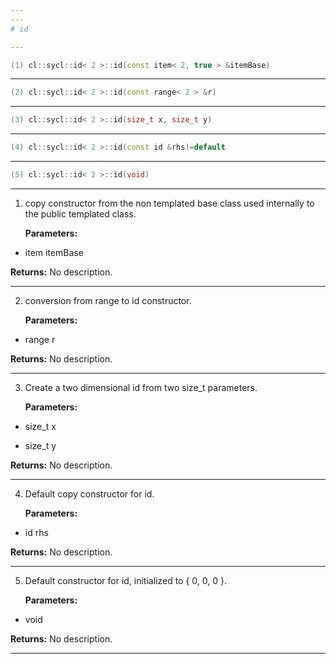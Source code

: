 ```yaml
---
---
# id

---
```


```cpp
(1) cl::sycl::id< 2 >::id(const item< 2, true > &itemBase)
```

---

```cpp
(2) cl::sycl::id< 2 >::id(const range< 2 > &r)
```

---

```cpp
(3) cl::sycl::id< 2 >::id(size_t x, size_t y)
```

---

```cpp
(4) cl::sycl::id< 2 >::id(const id &rhs)=default
```

---

```cpp
(5) cl::sycl::id< 2 >::id(void)
```

---

1. copy constructor from the non templated base class used internally to the public templated class. 

   **Parameters:**

  * item itemBase

   

   **Returns:** No description.

---

2. conversion from range to id constructor. 

   **Parameters:**

  * range r

   

   **Returns:** No description.

---

3. Create a two dimensional id from two size_t parameters. 

   **Parameters:**

  * size_t x

   

  * size_t y

   

   **Returns:** No description.

---

4. Default copy constructor for id. 

   **Parameters:**

  * id rhs

   

   **Returns:** No description.

---

5. Default constructor for id, initialized to { 0, 0, 0 }. 

   **Parameters:**

  * void 

   

   **Returns:** No description.

---

